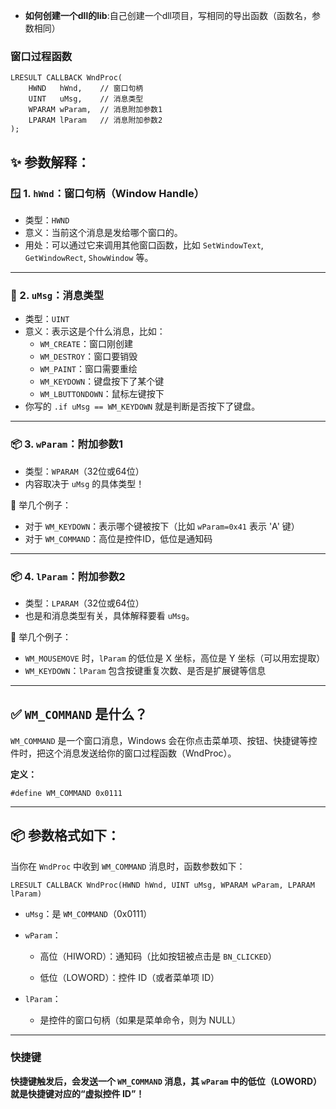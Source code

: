 - **如何创建一个dll的lib**:自己创建一个dll项目，写相同的导出函数（函数名，参数相同）
### 窗口过程函数
```
LRESULT CALLBACK WndProc(
    HWND   hWnd,    // 窗口句柄
    UINT   uMsg,    // 消息类型
    WPARAM wParam,  // 消息附加参数1
    LPARAM lParam   // 消息附加参数2
);
```
## ✨ 参数解释：

### 🪟 1. `hWnd`：窗口句柄（Window Handle）

- 类型：`HWND`
- 意义：当前这个消息是发给哪个窗口的。
- 用处：可以通过它来调用其他窗口函数，比如 `SetWindowText`, `GetWindowRect`, `ShowWindow` 等。

---

### 💬 2. `uMsg`：消息类型

- 类型：`UINT`
- 意义：表示这是个什么消息，比如：
    - `WM_CREATE`：窗口刚创建
    - `WM_DESTROY`：窗口要销毁
    - `WM_PAINT`：窗口需要重绘
    - `WM_KEYDOWN`：键盘按下了某个键
    - `WM_LBUTTONDOWN`：鼠标左键按下
- 你写的 `.if uMsg == WM_KEYDOWN` 就是判断是否按下了键盘。

---

### 📦 3. `wParam`：附加参数1

- 类型：`WPARAM`（32位或64位）
- 内容取决于 `uMsg` 的具体类型！

📝 举几个例子：
- 对于 `WM_KEYDOWN`：表示哪个键被按下（比如 `wParam=0x41` 表示 'A' 键）
- 对于 `WM_COMMAND`：高位是控件ID，低位是通知码
---

### 📦 4. `lParam`：附加参数2

- 类型：`LPARAM`（32位或64位）
- 也是和消息类型有关，具体解释要看 `uMsg`。

📝 举几个例子：
- `WM_MOUSEMOVE` 时，`lParam` 的低位是 X 坐标，高位是 Y 坐标（可以用宏提取）
- `WM_KEYDOWN`：`lParam` 包含按键重复次数、是否是扩展键等信息


---
## ✅ `WM_COMMAND` 是什么？

`WM_COMMAND` 是一个窗口消息，Windows 会在你点击菜单项、按钮、快捷键等控件时，把这个消息发送给你的窗口过程函数（WndProc）。

**定义：**

`#define WM_COMMAND 0x0111`

---

## 📦 参数格式如下：

当你在 `WndProc` 中收到 `WM_COMMAND` 消息时，函数参数如下：

`LRESULT CALLBACK WndProc(HWND hWnd, UINT uMsg, WPARAM wParam, LPARAM lParam)`

- `uMsg`：是 `WM_COMMAND`（0x0111）
    
- `wParam`：
    
    - 高位（HIWORD）：通知码（比如按钮被点击是 `BN_CLICKED`）
        
    - 低位（LOWORD）：控件 ID（或者菜单项 ID）
        
- `lParam`：
    
    - 是控件的窗口句柄（如果是菜单命令，则为 NULL）
- ---
### 快捷键
**快捷键触发后，会发送一个 `WM_COMMAND` 消息，其 `wParam` 中的低位（LOWORD）就是快捷键对应的“虚拟控件 ID”！**